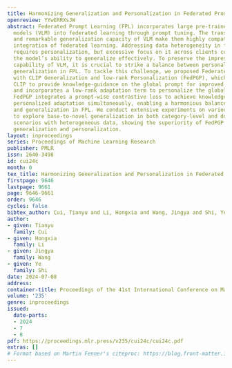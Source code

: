 ```yaml
---
title: Harmonizing Generalization and Personalization in Federated Prompt Learning
openreview: YYwERRXsJW
abstract: Federated Prompt Learning (FPL) incorporates large pre-trained Vision-Language
  models (VLM) into federated learning through prompt tuning. The transferable representations
  and remarkable generalization capacity of VLM make them highly compatible with the
  integration of federated learning. Addressing data heterogeneity in federated learning
  requires personalization, but excessive focus on it across clients could compromise
  the model’s ability to generalize effectively. To preserve the impressive generalization
  capability of VLM, it is crucial to strike a balance between personalization and
  generalization in FPL. To tackle this challenge, we proposed Federated Prompt Learning
  with CLIP Generalization and low-rank Personalization (FedPGP), which employs pre-trained
  CLIP to provide knowledge-guidance on the global prompt for improved generalization
  and incorporates a low-rank adaptation term to personalize the global prompt. Further,
  FedPGP integrates a prompt-wise contrastive loss to achieve knowledge guidance and
  personalized adaptation simultaneously, enabling a harmonious balance between personalization
  and generalization in FPL. We conduct extensive experiments on various datasets
  to explore base-to-novel generalization in both category-level and domain-level
  scenarios with heterogeneous data, showing the superiority of FedPGP in balancing
  generalization and personalization.
layout: inproceedings
series: Proceedings of Machine Learning Research
publisher: PMLR
issn: 2640-3498
id: cui24c
month: 0
tex_title: Harmonizing Generalization and Personalization in Federated Prompt Learning
firstpage: 9646
lastpage: 9661
page: 9646-9661
order: 9646
cycles: false
bibtex_author: Cui, Tianyu and Li, Hongxia and Wang, Jingya and Shi, Ye
author:
- given: Tianyu
  family: Cui
- given: Hongxia
  family: Li
- given: Jingya
  family: Wang
- given: Ye
  family: Shi
date: 2024-07-08
address:
container-title: Proceedings of the 41st International Conference on Machine Learning
volume: '235'
genre: inproceedings
issued:
  date-parts:
  - 2024
  - 7
  - 8
pdf: https://proceedings.mlr.press/v235/cui24c/cui24c.pdf
extras: []
# Format based on Martin Fenner's citeproc: https://blog.front-matter.io/posts/citeproc-yaml-for-bibliographies/
---
```

